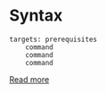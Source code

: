 # Syntax
```
targets: prerequisites
	command
	command
	command
```
[Read more](https://saacsos.notion.site/Makefile-0e61cb2b54b7490c99dd102fb8634837)

